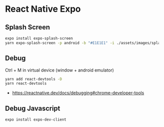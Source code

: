 # React Native Expo

## Splash Screen

```bash
expo install expo-splash-screen
yarn expo-splash-screen -p android -b "#E1E1E1" -i ./assets/images/splash.png -r cover
```

## Debug

Ctrl + M in virtual device (window + android emulator)

```bash
yarn add react-devtools -D
yarn react-devtools
```

- https://reactnative.dev/docs/debugging#chrome-developer-tools

## Debug Javascript

```bash
expo install expo-dev-client
```
